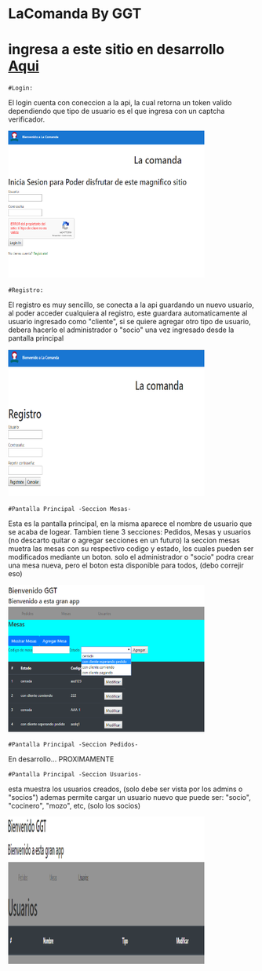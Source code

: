 # LaComanda By GGT 
# ingresa a este sitio en desarrollo <a href="https://trittog.github.io/TP_Lab4_2c_2019/">Aqui</a>

```
#Login:
```
<p>El login cuenta con coneccion a la api, la cual retorna un token valido dependiendo que tipo de usuario es el que ingresa con un captcha verificador.</p>

<img src="laComanda-login.png" alt="Smiley face" height="300" width="400">

```
#Registro:
```
<p>El registro es muy sencillo, se conecta a la api guardando un nuevo usuario, al poder acceder cualquiera al registro, este guardara automaticamente al usuario ingresado como "cliente", si se quiere agregar otro tipo de usuario, debera hacerlo el administrador o "socio" una vez ingresado desde la pantalla principal</p>

<img src="laComanda-registro.png" alt="Smiley face" height="300" width="400">

```
#Pantalla Principal -Seccion Mesas-
```
<p>Esta es la pantalla principal, en la misma aparece el nombre de usuario que se acaba de logear. Tambien tiene 3 secciones: Pedidos, Mesas y usuarios (no descarto quitar o agregar secciones en un futuro) la seccion mesas muetra las mesas con su respectivo codigo y estado, los cuales pueden ser modificados mediante un boton. solo el administrador o "socio" podra crear una mesa nueva, pero el boton esta disponible para todos, (debo correjir eso)</p>

<img src="laComanda-ppal.png" alt="Smiley face" height="300" width="400">


```
#Pantalla Principal -Seccion Pedidos-
```
<p>En desarrollo... PROXIMAMENTE</p>

```
#Pantalla Principal -Seccion Usuarios-
```
<p>esta muestra los usuarios creados, (solo debe ser vista por los admins o "socios") ademas permite cargar un usuario nuevo que puede ser: "socio", "cocinero", "mozo", etc, (solo los socios)</p>

<img src="laComanda-usuarios.png" alt="Smiley face" height="300" width="400">
